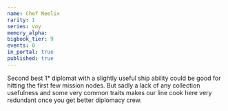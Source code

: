 ```yaml
---
name: Chef Neelix
rarity: 1
series: voy
memory_alpha:
bigbook_tier: 9
events: 0
in_portal: true
published: true
---
```


Second best 1* diplomat with a slightly useful ship ability could be good for hitting the first few mission nodes. But sadly a lack of any collection usefulness and some very common traits makes our line cook here very redundant once you get better diplomacy crew.
